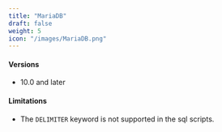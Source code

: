 ```yaml
---
title: "MariaDB"
draft: false
weight: 5
icon: "/images/MariaDB.png"
---
```


#### Versions
- 10.0 and later

#### Limitations
- The `DELIMITER` keyword is not supported in the sql scripts.
